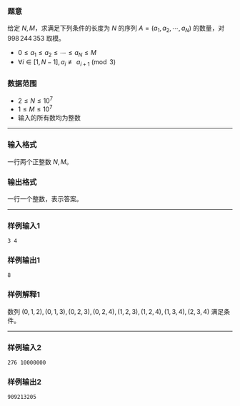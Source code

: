 ### 题意 

给定 $N,M$，求满足下列条件的长度为 $N$ 的序列 $A=(a_1,a_2,\cdots,a_N)$ 的数量，对 $998\,244\,353$ 取模。

- $0\le a_1\le a_2\le \cdots\le a_N\le M$
- $\forall i\in[1,N-1],a_i\not\equiv a_{i+1}\pmod 3$

### 数据范围

- $2 \le N \le 10^7$
- $1 \le M \le 10^7$
- 输入的所有数均为整数

---

### 输入格式

一行两个正整数 $N,M$。

### 输出格式

一行一个整数，表示答案。

---

### 样例输入1

```
3 4
```
### 样例输出1

```
8
```

### 样例解释1

数列 $(0,1,2),(0,1,3),(0,2,3),(0,2,4),(1,2,3),(1,2,4),(1,3,4),(2,3,4)$ 满足条件。

---

### 样例输入2

```
276 10000000
```

### 样例输出2

```
909213205
```
